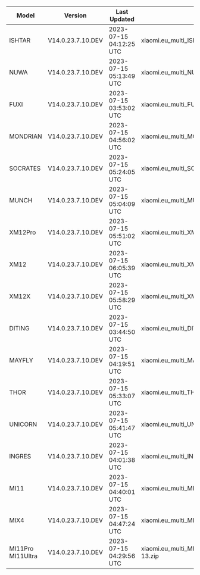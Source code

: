 | Model | Version | Last Updated | File Name | Size | Download Link |
| ---- | ---- | ---- | ---- | ---- | ---- |
| ISHTAR | V14.0.23.7.10.DEV | 2023-07-15 04:12:25 UTC | xiaomi.eu_multi_ISHTAR_V14.0.23.7.10.DEV_v14-13.zip | 6.3 GB | [SourceForge](https://sourceforge.net/projects/xiaomi-eu-multilang-miui-roms/files/xiaomi.eu/MIUI-WEEKLY-RELEASES/V14.0.23.7.10.DEV/xiaomi.eu_multi_ISHTAR_V14.0.23.7.10.DEV_v14-13.zip/download) |
| NUWA | V14.0.23.7.10.DEV | 2023-07-15 05:13:49 UTC | xiaomi.eu_multi_NUWA_V14.0.23.7.10.DEV_v14-13.zip | 5.9 GB | [SourceForge](https://sourceforge.net/projects/xiaomi-eu-multilang-miui-roms/files/xiaomi.eu/MIUI-WEEKLY-RELEASES/V14.0.23.7.10.DEV/xiaomi.eu_multi_NUWA_V14.0.23.7.10.DEV_v14-13.zip/download) |
| FUXI | V14.0.23.7.10.DEV | 2023-07-15 03:53:02 UTC | xiaomi.eu_multi_FUXI_V14.0.23.7.10.DEV_v14-13.zip | 5.9 GB | [SourceForge](https://sourceforge.net/projects/xiaomi-eu-multilang-miui-roms/files/xiaomi.eu/MIUI-WEEKLY-RELEASES/V14.0.23.7.10.DEV/xiaomi.eu_multi_FUXI_V14.0.23.7.10.DEV_v14-13.zip/download) |
| MONDRIAN | V14.0.23.7.10.DEV | 2023-07-15 04:56:02 UTC | xiaomi.eu_multi_MONDRIAN_V14.0.23.7.10.DEV_v14-13.zip | 5.3 GB | [SourceForge](https://sourceforge.net/projects/xiaomi-eu-multilang-miui-roms/files/xiaomi.eu/MIUI-WEEKLY-RELEASES/V14.0.23.7.10.DEV/xiaomi.eu_multi_MONDRIAN_V14.0.23.7.10.DEV_v14-13.zip/download) |
| SOCRATES | V14.0.23.7.10.DEV | 2023-07-15 05:24:05 UTC | xiaomi.eu_multi_SOCRATES_V14.0.23.7.10.DEV_v14-13.zip | 5.8 GB | [SourceForge](https://sourceforge.net/projects/xiaomi-eu-multilang-miui-roms/files/xiaomi.eu/MIUI-WEEKLY-RELEASES/V14.0.23.7.10.DEV/xiaomi.eu_multi_SOCRATES_V14.0.23.7.10.DEV_v14-13.zip/download) |
| MUNCH | V14.0.23.7.10.DEV | 2023-07-15 05:04:09 UTC | xiaomi.eu_multi_MUNCH_V14.0.23.7.10.DEV_v14-13.zip | 4.4 GB | [SourceForge](https://sourceforge.net/projects/xiaomi-eu-multilang-miui-roms/files/xiaomi.eu/MIUI-WEEKLY-RELEASES/V14.0.23.7.10.DEV/xiaomi.eu_multi_MUNCH_V14.0.23.7.10.DEV_v14-13.zip/download) |
| XM12Pro | V14.0.23.7.10.DEV | 2023-07-15 05:51:02 UTC | xiaomi.eu_multi_XM12Pro_V14.0.23.7.10.DEV_v14-13.zip | 5.2 GB | [SourceForge](https://sourceforge.net/projects/xiaomi-eu-multilang-miui-roms/files/xiaomi.eu/MIUI-WEEKLY-RELEASES/V14.0.23.7.10.DEV/xiaomi.eu_multi_XM12Pro_V14.0.23.7.10.DEV_v14-13.zip/download) |
| XM12 | V14.0.23.7.10.DEV | 2023-07-15 06:05:39 UTC | xiaomi.eu_multi_XM12_V14.0.23.7.10.DEV_v14-13.zip | 5.1 GB | [SourceForge](https://sourceforge.net/projects/xiaomi-eu-multilang-miui-roms/files/xiaomi.eu/MIUI-WEEKLY-RELEASES/V14.0.23.7.10.DEV/xiaomi.eu_multi_XM12_V14.0.23.7.10.DEV_v14-13.zip/download) |
| XM12X | V14.0.23.7.10.DEV | 2023-07-15 05:58:29 UTC | xiaomi.eu_multi_XM12X_V14.0.23.7.10.DEV_v14-13.zip | 4.4 GB | [SourceForge](https://sourceforge.net/projects/xiaomi-eu-multilang-miui-roms/files/xiaomi.eu/MIUI-WEEKLY-RELEASES/V14.0.23.7.10.DEV/xiaomi.eu_multi_XM12X_V14.0.23.7.10.DEV_v14-13.zip/download) |
| DITING | V14.0.23.7.10.DEV | 2023-07-15 03:44:50 UTC | xiaomi.eu_multi_DITING_V14.0.23.7.10.DEV_v14-13.zip | 5.2 GB | [SourceForge](https://sourceforge.net/projects/xiaomi-eu-multilang-miui-roms/files/xiaomi.eu/MIUI-WEEKLY-RELEASES/V14.0.23.7.10.DEV/xiaomi.eu_multi_DITING_V14.0.23.7.10.DEV_v14-13.zip/download) |
| MAYFLY | V14.0.23.7.10.DEV | 2023-07-15 04:19:51 UTC | xiaomi.eu_multi_MAYFLY_V14.0.23.7.10.DEV_v14-13.zip | 5.3 GB | [SourceForge](https://sourceforge.net/projects/xiaomi-eu-multilang-miui-roms/files/xiaomi.eu/MIUI-WEEKLY-RELEASES/V14.0.23.7.10.DEV/xiaomi.eu_multi_MAYFLY_V14.0.23.7.10.DEV_v14-13.zip/download) |
| THOR | V14.0.23.7.10.DEV | 2023-07-15 05:33:07 UTC | xiaomi.eu_multi_THOR_V14.0.23.7.10.DEV_v14-13.zip | 5.5 GB | [SourceForge](https://sourceforge.net/projects/xiaomi-eu-multilang-miui-roms/files/xiaomi.eu/MIUI-WEEKLY-RELEASES/V14.0.23.7.10.DEV/xiaomi.eu_multi_THOR_V14.0.23.7.10.DEV_v14-13.zip/download) |
| UNICORN | V14.0.23.7.10.DEV | 2023-07-15 05:41:47 UTC | xiaomi.eu_multi_UNICORN_V14.0.23.7.10.DEV_v14-13.zip | 5.4 GB | [SourceForge](https://sourceforge.net/projects/xiaomi-eu-multilang-miui-roms/files/xiaomi.eu/MIUI-WEEKLY-RELEASES/V14.0.23.7.10.DEV/xiaomi.eu_multi_UNICORN_V14.0.23.7.10.DEV_v14-13.zip/download) |
| INGRES | V14.0.23.7.10.DEV | 2023-07-15 04:01:38 UTC | xiaomi.eu_multi_INGRES_V14.0.23.7.10.DEV_v14-13.zip | 5.1 GB | [SourceForge](https://sourceforge.net/projects/xiaomi-eu-multilang-miui-roms/files/xiaomi.eu/MIUI-WEEKLY-RELEASES/V14.0.23.7.10.DEV/xiaomi.eu_multi_INGRES_V14.0.23.7.10.DEV_v14-13.zip/download) |
| MI11 | V14.0.23.7.10.DEV | 2023-07-15 04:40:01 UTC | xiaomi.eu_multi_MI11_V14.0.23.7.10.DEV_v14-13.zip | 4.9 GB | [SourceForge](https://sourceforge.net/projects/xiaomi-eu-multilang-miui-roms/files/xiaomi.eu/MIUI-WEEKLY-RELEASES/V14.0.23.7.10.DEV/xiaomi.eu_multi_MI11_V14.0.23.7.10.DEV_v14-13.zip/download) |
| MIX4 | V14.0.23.7.10.DEV | 2023-07-15 04:47:24 UTC | xiaomi.eu_multi_MIX4_V14.0.23.7.10.DEV_v14-13.zip | 5.1 GB | [SourceForge](https://sourceforge.net/projects/xiaomi-eu-multilang-miui-roms/files/xiaomi.eu/MIUI-WEEKLY-RELEASES/V14.0.23.7.10.DEV/xiaomi.eu_multi_MIX4_V14.0.23.7.10.DEV_v14-13.zip/download) |
| MI11Pro MI11Ultra | V14.0.23.7.10.DEV | 2023-07-15 04:29:56 UTC | xiaomi.eu_multi_MI11Pro_MI11Ultra_V14.0.23.7.10.DEV_v14-13.zip | 5.0 GB | [SourceForge](https://sourceforge.net/projects/xiaomi-eu-multilang-miui-roms/files/xiaomi.eu/MIUI-WEEKLY-RELEASES/V14.0.23.7.10.DEV/xiaomi.eu_multi_MI11Pro_MI11Ultra_V14.0.23.7.10.DEV_v14-13.zip/download) |

